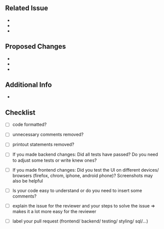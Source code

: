 ## Related Issue
-
-
-

## Proposed Changes
-
-
-

## Additional Info
- 

## Checklist

- [ ] code formatted?
- [ ] unnecessary comments removed?
- [ ] printout statements removed?
- [ ] If you made backend changes: Did all tests have passed? Do you need to adjust some tests or write knew ones?
- [ ] If you made frontend changes: Did you test the UI on different devices/ browsers (firefox, chrom, iphone, android phone)? Screenshots may also be helpful
- [ ] Is your code easy to understand or do you need to insert some comments?
- [ ] explain the issue for the reviewer and your steps to solve the issue => makes it a lot more easy for the reviewer
- [ ] label your pull request (frontend/ backend/ testing/ styling/ sql/...)

